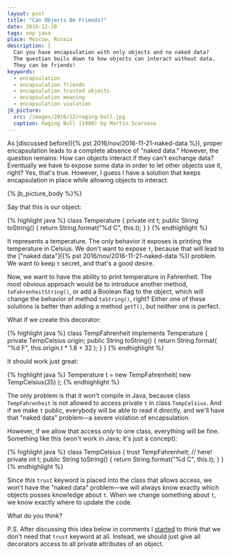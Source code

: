 ```yaml
---
layout: post
title: "Can Objects Be Friends?"
date: 2016-12-20
tags: oop java
place: Moscow, Russia
description: |
  Can you have encapsulation with only objects and no naked data?
  The question boils down to how objects can interact without data.
  They can be friends!
keywords:
  - encapsulation
  - encapsulation friends
  - encapsulation trusted objects
  - encapsulation meaning
  - encapsulation violation
jb_picture:
  src: /images/2016/12/raging-bull.jpg
  caption: Raging Bull (1980) by Martin Scorsese
---
```


As [discussed before]({% pst 2016/nov/2016-11-21-naked-data %}),
proper encapsulation leads to a complete absence
of "naked data." However, the question remains: How can objects
interact if they can't exchange data? Eventually we have to expose
some data in order to let other objects use it, right? Yes, that's true.
However, I guess I have a solution that keeps encapsulation in place
while allowing objects to interact.

<!--more-->

{% jb_picture_body %}%}

Say that this is our object:

{% highlight java %}
class Temperature {
  private int t;
  public String toString() {
    return String.format("%d C", this.t);
  }
}
{% endhighlight %}

It represents a temperature. The only behavior it exposes is printing
the temperature in Celsius. We don't want to expose `t`, because
that will lead to the ["naked data"]({% pst 2016/nov/2016-11-21-naked-data %})
problem. We want to keep `t` secret, and that's a good desire.

Now, we want to have the ability to print temperature in Fahrenheit. The most
obvious approach would be to introduce another method, `toFahrenheitString()`,
or add a Boolean flag to the object, which will change the behavior
of method `toString()`, right? Either one of these solutions is better than adding
a method `getT()`, but neither one is perfect.

What if we create this decorator:

{% highlight java %}
class TempFahrenheit implements Temperature {
  private TempCelsius origin;
  public String toString() {
    return String.format(
      "%d F", this.origin.t * 1.8 + 32
    );
  }
}
{% endhighlight %}

It should work just great:

{% highlight java %}
Temperature t = new TempFahrenheit(
  new TempCelsius(35)
);
{% endhighlight %}

The only problem is that it won't compile in Java, because class
`TempFahrenheit` is not allowed to access private `t` in class `TempCelsius`.
And if we make `t` public, everybody will be able to read it directly, and we'll have
that "naked data" problem&mdash;a severe violation of encapsulation.

However, if we allow that access _only_ to one class, everything will be fine.
Something like this (won't work in Java; it's just a concept):

{% highlight java %}
class TempCelsius {
  trust TempFahrenheit; // here!
  private int t;
  public String toString() {
    return String.format("%d C", this.t);
  }
}
{% endhighlight %}

Since this `trust` keyword is placed into the class that allows access,
we won't have the "naked data" problem&mdash;we will always know exactly which
objects posses knowledge about `t`. When we change
something about `t`, we know exactly where to update the code.

What do you think?

P.S. After discussing this idea below in comments I
[started](http://www.yegor256.com/2016/12/20/can-objects-be-friends.html#comment-3068629632) to think
that we don't need that `trust` keyword at all. Instead, we should just
give all decorators access to all private attributes of an object.
